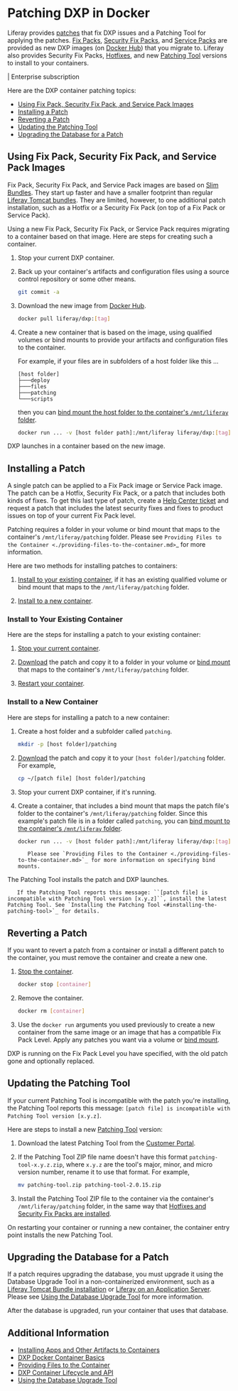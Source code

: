 # Patching DXP in Docker

Liferay provides [patches](../../maintaining-a-liferay-dxp-installation/patching-liferay/patching-liferay.md) that fix DXP issues and a Patching Tool for applying the patches. [Fix Packs](../../maintaining-a-liferay-dxp-installation/patching-liferay/patching-liferay.md#fix-packs), [Security Fix Packs](../../maintaining-a-liferay-dxp-installation/patching-liferay/patching-liferay.md#scurity-fix-packs), and [Service Packs](../../maintaining-a-liferay-dxp-installation/patching-liferay/patching-liferay.md#service-packs) are provided as new DXP images (on [Docker Hub](https://hub.docker.com/r/liferay/dxp)) that you migrate to. Liferay also provides Security Fix Packs, [Hotfixes](../../maintaining-a-liferay-dxp-installation/patching-liferay/patching-liferay.md#hotfixes), and new [Patching Tool](../../maintaining-a-liferay-dxp-installation/patching-liferay/installing-the-patching-tool.md) versions to install to your containers.

| Enterprise subscription

Here are the DXP container patching topics:

* [Using Fix Pack, Security Fix Pack, and Service Pack Images](#using-fix-pack-security-fix-pack-and-service-pack-images)
* [Installing a Patch](#installing-a-patch)
* [Reverting a Patch](#reverting-a-patch)
* [Updating the Patching Tool](#updating-the-patching-tool)
* [Upgrading the Database for a Patch](#upgrading-the-database-for-a-patch)

## Using Fix Pack, Security Fix Pack, and Service Pack Images

Fix Pack, Security Fix Pack, and Service Pack images are based on [Slim Bundles](../..//maintaining-a-liferay-dxp-installation/patching-liferay/advanced-patching/using-slim-bundles.md). They start up faster and have a smaller footprint than regular [Liferay Tomcat bundles](../installing-a-liferay-tomcat-bundle.md). They are limited, however, to one additional patch installation, such as a Hotfix or a Security Fix Pack (on top of a Fix Pack or Service Pack).

Using a new Fix Pack, Security Fix Pack, or Service Pack requires migrating to a container based on that image. Here are steps for creating such a container.

1. Stop your current DXP container.

1. Back up your container's artifacts and configuration files using a source control repository or some other means.

    ```bash
    git commit -a
    ```

1. Download the new image from [Docker Hub](https://hub.docker.com/r/liferay/dxp).

    ```bash
    docker pull liferay/dxp:[tag]
    ```

1. Create a new container that is based on the image, using qualified volumes or bind mounts to provide your artifacts and configuration files to the container.

    For example, if your files are in subfolders of a host folder like this ...

    ```
    [host folder]
    ├───deploy
    ├───files
    ├───patching
    └───scripts
    ```

    then you can [bind mount the host folder to the container's `/mnt/liferay` folder](./providing-files-to-the-container.md#bind-mounting-a-host-folder-to-mnt-liferay).

    ```bash
    docker run ... -v [host folder path]:/mnt/liferay liferay/dxp:[tag]
    ```

DXP launches in a container based on the new image.

## Installing a Patch

A single patch can be applied to a Fix Pack image or Service Pack image. The patch can be a Hotfix, Security Fix Pack, or a patch that includes both kinds of fixes. To get this last type of patch, create a [Help Center ticket](https://help.liferay.com/hc) and request a patch that includes the latest security fixes and fixes to product issues on top of your current Fix Pack level.

Patching requires a folder in your volume or bind mount that maps to the container's `/mnt/liferay/patching` folder. Please see `Providing Files to the Container <./providing-files-to-the-container.md>`_ for more information.

Here are two methods for installing patches to containers:

1. [Install to your existing container](#install-to-your-existing-container), if it has an existing qualified volume or bind mount that maps to the `/mnt/liferay/patching` folder.

1. [Install to a new container](#install-to-a-new-container).

### Install to Your Existing Container

Here are the steps for installing a patch to your existing container:

1. [Stop your current container](./dxp-docker-container-basics.md#stopping-a-container).

1. [Download](https://customer.liferay.com/downloads) the patch and copy it to a folder in your volume or [bind mount](./providing-files-to-the-container.md) that maps to the container's `/mnt/liferay/patching` folder.

1. [Restart your container](./dxp-docker-container-basics.md#restartings-a-container).

### Install to a New Container

Here are steps for installing a patch to a new container:

1. Create a host folder and a subfolder called `patching`.

    ```bash
    mkdir -p [host folder]/patching
    ```

1. [Download](https://customer.liferay.com/downloads) the patch and copy it to your `[host folder]/patching` folder. For example,

   ```bash
   cp ~/[patch file] [host folder]/patching
   ```

1. Stop your current DXP container, if it's running.

1. Create a container, that includes a bind mount that maps the patch file's folder to the container's `/mnt/liferay/patching` folder. Since this example's patch file is in a folder called `patching`, you can [bind mount to the container's `/mnt/liferay` folder](./providing-files-to-the-container.md#bind-mounting-a-host-folder-to-mnt-liferay).

    ```bash
    docker run ... -v [host folder path]:/mnt/liferay liferay/dxp:[tag]
    ```

    ```note::
       Please see `Providing Files to the Container <./providing-files-to-the-container.md>`_ for more information on specifying bind mounts.
    ```

The Patching Tool installs the patch and DXP launches.

```important::
   If the Patching Tool reports this message: ``[patch file] is incompatible with Patching Tool version [x.y.z]``, install the latest Patching Tool. See `Installing the Patching Tool <#installing-the-patching-tool>`_ for details.
```

## Reverting a Patch

If you want to revert a patch from a container or install a different patch to the container, you must remove the container and create a new one.

1. [Stop the container](./dxp-docker-container-basics.md#stopping-a-container).

    ```bash
    docker stop [container]
    ```

1. Remove the container.

    ```bash
    docker rm [container]
    ```

1. Use the `docker run` arguments you used previously to create a new container from the same image or an image that has a compatible Fix Pack Level. Apply any patches you want via a volume or [bind mount](./providing-files-to-the-container.md#bind-mounting-a-host-folder-to-mnt-liferay).

DXP is running on the Fix Pack Level you have specified, with the old patch gone and optionally replaced.

## Updating the Patching Tool

If your current Patching Tool is incompatible with the patch you're installing, the Patching Tool reports this message: `[patch file] is incompatible with Patching Tool version [x.y.z]`.

Here are steps to install a new [Patching Tool](../../maintaining-a-liferay-dxp-installation/patching-liferay/installing-the-patching-tool.md) version:

1. Download the latest Patching Tool from the [Customer Portal](https://customer.liferay.com/downloads?p_p_id=com_liferay_osb_customer_downloads_display_web_DownloadsDisplayPortlet&_com_liferay_osb_customer_downloads_display_web_DownloadsDisplayPortlet_productAssetCategoryId=118191019&_com_liferay_osb_customer_downloads_display_web_DownloadsDisplayPortlet_fileTypeAssetCategoryId=118191066).

1. If the Patching Tool ZIP file name doesn't have this format `patching-tool-x.y.z.zip`, where `x.y.z` are the tool's major, minor, and micro version number, rename it to use that format. For example,

    ```bash
    mv patching-tool.zip patching-tool-2.0.15.zip
    ```

1. Install the Patching Tool ZIP file to the container via the container's `/mnt/liferay/patching` folder, in the same way that [Hotfixes and Security Fix Packs are installed](#installing-a-hotfix-or-security-fix-pack).

On restarting your container or running a new container, the container entry point installs the new Patching Tool.

## Upgrading the Database for a Patch

If a patch requires upgrading the database, you must upgrade it using the Database Upgrade Tool in a non-containerized environment, such as a [Liferay Tomcat Bundle installation](../installing-a-liferay-tomcat-bundle.md) or [Liferay on an Application Server](https://learn.liferay.com/dxp/7.x/en/installation-and-upgrades/installing-liferay/installing_liferay_on_an_application_server.html). Please see [Using the Database Upgrade Tool](../../upgrading-liferay-dxp/upgrade-basics/using-the-database-upgrade-tool.md) for more information.

After the database is upgraded, run your container that uses that database.

## Additional Information

* [Installing Apps and Other Artifacts to Containers](./installing-apps-and-other-artifacts-to-containers.md)
* [DXP Docker Container Basics](./dxp-docker-container-basics.md)
* [Providing Files to the Container](./providing-files-to-the-container.md)
* [DXP Container Lifecycle and API](./dxp-container-lifecycle-and-api.md)
* [Using the Database Upgrade Tool](../../upgrading-liferay-dxp/upgrade-basics/using-the-database-upgrade-tool.md)
